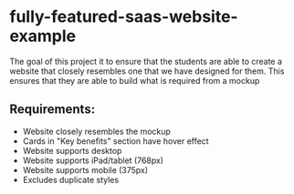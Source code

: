 # fully-featured-saas-website-example

The goal of this project it to ensure that the students are able to create a website that closely resembles one that we have designed for them.
This ensures that they are able to build what is required from a mockup

## Requirements:
* Website closely resembles the mockup
* Cards in "Key benefits" section have hover effect
* Website supports desktop
* Website supports iPad/tablet (768px)
* Website supports mobile (375px)
* Excludes duplicate styles
